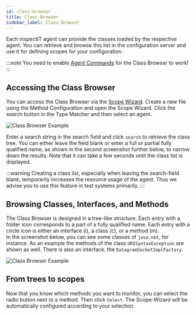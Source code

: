 ```yaml
---
id: class-browser
title: Class Browser
sidebar_label: Class Browser
---
```


Each inspectIT agent can provide the classes loaded by the respective agent. You can retrieve and browse this list in the configuration server and use it for defining scopes for your configuration.

:::note
You need to enable [Agent Commands](../configuration/agent-command-configuration) for the Class Browser to work!
:::

## Accessing the Class Browser

You can access the Class Browser via the [Scope Wizard](scope-wizard). 
Create a new file using the Method Configuration and open the Scope Wizard. 
Click the search button in the Type Matcher and then select an agent.

![Class Browser Example](assets/class-browser-select.png)

Enter a search string in the search field and click `search` to retrieve the class tree. 
You can either leave the field blank or enter a full or partial fully qualified name, as shown in the second screenshot further below, to narrow down the results. 
Note that it can take a few seconds until the class list is displayed.

:::warning
Creating a class list, especially when leaving the search-field blank, temporarily increases the resource usage of the agent. Thus we advise you to use this feature in test systems primarily.
:::

## Browsing Classes, Interfaces, and Methods
The Class Browser is designed in a tree-like structure. 
Each entry with a folder icon corresponds to a part of a fully qualified name. 
Each entry with a circle icon is either an interface (i), a class (c), or a method (m).  
In the screenshot below, you can see some classes of `java.net`, for instance. 
As an example the methods of the class `URISyntaxException` are shown as well. 
There is also an interface, the `DatagramSocketImplFactory`.

![Class Browser Example](assets/class-browser.png)

## From trees to scopes
Now that you know which methods you want to monitor, you can select the radio button next to a method. 
Then click `Select`. 
The Scope-Wizard will be automatically configured according to your selection.

